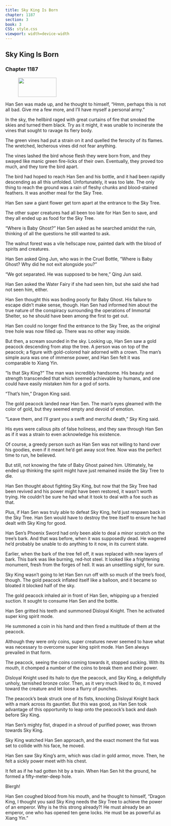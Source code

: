 ```yaml
---
title: Sky King Is Born
chapter: 1187
section: 3
book: 3
CSS: style.css
viewport: width=device-width
---
```


## Sky King Is Born

### Chapter 1187

<figure>
	<img src="../Images/gem.gif" alt="" id="gem" width="120" height="60" />
</figure>

Han Sen was made up, and he thought to himself, “Hmm, perhaps this is not all bad. Give me a few more, and I’ll have myself a personal army.”

In the sky, the hellbird raged with great curtains of fire that smoked the skies and turned them black. Try as it might, it was unable to incinerate the vines that sought to ravage its fiery body.

The green vines had put a strain on it and quelled the ferocity of its flames. The wretched, lecherous vines did not fear anything.

The vines lashed the bird whose flesh they were born from, and they swayed like manic green fire-licks of their own. Eventually, they proved too much, and they tore the bird apart.

The bird had hoped to reach Han Sen and his bottle, and it had been rapidly descending as all this unfolded. Unfortunately, it was too late. The only thing to reach the ground was a rain of fleshy chunks and blood-stained feathers. It was another meal for the Sky Tree.

Han Sen saw a giant flower get torn apart at the entrance to the Sky Tree.

The other super creatures had all been too late for Han Sen to save, and they all ended up as food for the Sky Tree.

“Where is Baby Ghost?” Han Sen asked as he searched amidst the ruin, thinking of all the questions he still wanted to ask.

The walnut forest was a vile hellscape now, painted dark with the blood of spirits and creatures.

Han Sen asked Qing Jun, who was in the Cruel Bottle, “Where is Baby Ghost? Why did he not exit alongside you?”

“We got separated. He was supposed to be here,” Qing Jun said.

Han Sen asked the Water Fairy if she had seen him, but she said she had not seen him, either.

Han Sen thought this was boding poorly for Baby Ghost. His failure to escape didn’t make sense, though. Han Sen had informed him about the true nature of the conspiracy surrounding the operations of Immortal Shelter, so he should have been among the first to get out.

Han Sen could no longer find the entrance to the Sky Tree, as the original tree hole was now filled up. There was no other way inside.

But then, a scream sounded in the sky. Looking up, Han Sen saw a gold peacock descending from atop the tree. A person was on top of the peacock; a figure with gold-colored hair adorned with a crown. The man’s simple aura was one of immense power, and Han Sen felt it was comparable to Xiang Yin.

“Is that Sky King?” The man was incredibly handsome. His beauty and strength transcended that which seemed achievable by humans, and one could have easily mistaken him for a god of sorts.

“That’s him,” Dragon King said.

The gold peacock landed near Han Sen. The man’s eyes gleamed with the color of gold, but they seemed empty and devoid of emotion.

“Leave them, and I’ll grant you a swift and merciful death,” Sky King said.

His eyes were callous pits of false holiness, and they saw through Han Sen as if it was a strain to even acknowledge his existence.

Of course, a greedy person such as Han Sen was not willing to hand over his goodies, even if it meant he’d get away scot free. Now was the perfect time to run, he believed.

But still, not knowing the fate of Baby Ghost pained him. Ultimately, he ended up thinking the spirit might have just remained inside the Sky Tree to die.

Han Sen thought about fighting Sky King, but now that the Sky Tree had been revived and his power might have been restored, it wasn’t worth trying. He couldn’t be sure he had what it took to deal with a foe such as that.

Plus, if Han Sen was truly able to defeat Sky King, he’d just respawn back in the Sky Tree. Han Sen would have to destroy the tree itself to ensure he had dealt with Sky King for good.

Han Sen’s Phoenix Sword had only been able to deal a minor scratch on the tree’s bark. And that was before, when it was supposedly dead. He wagered he’d probably be unable to do anything to it now, in its current state.

Earlier, when the bark of the tree fell off, it was replaced with new layers of bark. This bark was like burning, red-hot steel. It looked like a frightening monument, fresh from the forges of hell. It was an unsettling sight, for sure.

Sky King wasn’t going to let Han Sen run off with so much of the tree’s food, though. The gold peacock inflated itself like a balloon, and it became so bloated it blocked half of the sky.

The gold peacock inhaled air in front of Han Sen, whipping up a frenzied suction. It sought to consume Han Sen and the bottle.

Han Sen gritted his teeth and summoned Disloyal Knight. Then he activated super king spirit mode.

He summoned a coin in his hand and then fired a multitude of them at the peacock.

Although they were only coins, super creatures never seemed to have what was necessary to overcome super king spirit mode. Han Sen always prevailed in that form.

The peacock, seeing the coins coming towards it, stopped sucking. With its mouth, it chomped a number of the coins to break them and their power.

Disloyal Knight used its halo to dye the peacock, and Sky King, a delightfully unholy, tarnished bronze color. Then, as it very much liked to do, it moved toward the creature and let loose a flurry of punches.

The peacock’s beak struck one of its fists, knocking Disloyal Knight back with a mark across its gauntlet. But this was good, as Han Sen took advantage of this opportunity to leap onto the peacock’s back and dash before Sky King.

Han Sen’s mighty fist, draped in a shroud of purified power, was thrown towards Sky King.

Sky King watched Han Sen approach, and the exact moment the fist was set to collide with his face, he moved.

Han Sen saw Sky King’s arm, which was clad in gold armor, move. Then, he felt a sickly power meet with his chest.

It felt as if he had gotten hit by a train. When Han Sen hit the ground, he formed a fifty-meter-deep hole.

Blergh!

Han Sen coughed blood from his mouth, and he thought to himself, “Dragon King, I thought you said Sky King needs the Sky Tree to achieve the power of an emperor. Why is he this strong already?! He must already be an emperor, one who has opened ten gene locks. He must be as powerful as Xiang Yin.”